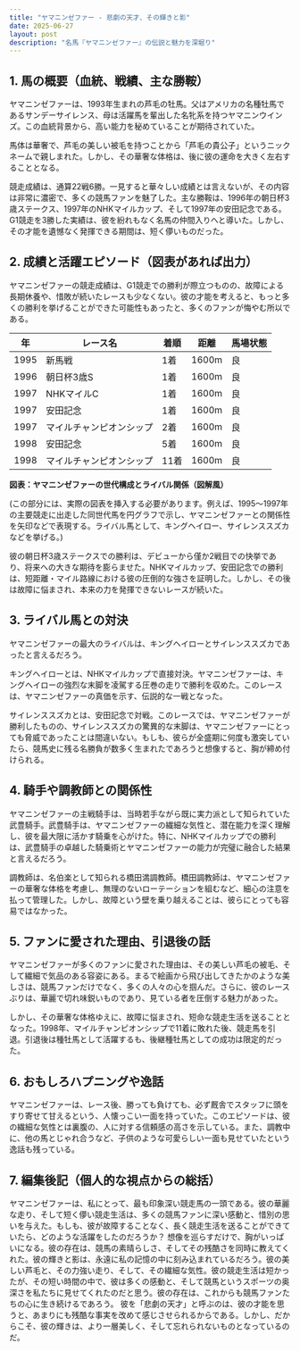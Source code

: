 ```yaml
---
title: "ヤマニンゼファー - 悲劇の天才、その輝きと影"
date: 2025-06-27
layout: post
description: "名馬『ヤマニンゼファー』の伝説と魅力を深堀り"
---
```


## 1. 馬の概要（血統、戦績、主な勝鞍）

ヤマニンゼファーは、1993年生まれの芦毛の牡馬。父はアメリカの名種牡馬であるサンデーサイレンス、母は活躍馬を輩出した名牝系を持つヤマニンウインズ。この血統背景から、高い能力を秘めていることが期待されていた。

馬体は華奢で、芦毛の美しい被毛を持つことから「芦毛の貴公子」というニックネームで親しまれた。しかし、その華奢な体格は、後に彼の運命を大きく左右することとなる。

競走成績は、通算22戦6勝。一見すると華々しい成績とは言えないが、その内容は非常に濃密で、多くの競馬ファンを魅了した。主な勝鞍は、1996年の朝日杯3歳ステークス、1997年のNHKマイルカップ、そして1997年の安田記念である。G1競走を3勝した実績は、彼を紛れもなく名馬の仲間入りへと導いた。しかし、その才能を遺憾なく発揮できる期間は、短く儚いものだった。


## 2. 成績と活躍エピソード（図表があれば出力）

ヤマニンゼファーの競走成績は、G1競走での勝利が際立つものの、故障による長期休養や、惜敗が続いたレースも少なくない。彼の才能を考えると、もっと多くの勝利を挙げることができた可能性もあったと、多くのファンが悔やむ所以である。

| 年 | レース名          | 着順 | 距離 | 馬場状態 |
|---|-------------------|-----|-----|-------|
| 1995 | 新馬戦            | 1着 | 1600m | 良     |
| 1996 | 朝日杯3歳S        | 1着 | 1600m | 良     |
| 1997 | NHKマイルC        | 1着 | 1600m | 良     |
| 1997 | 安田記念          | 1着 | 1600m | 良     |
| 1997 | マイルチャンピオンシップ | 2着 | 1600m | 良     |
| 1998 | 安田記念          | 5着 | 1600m | 良     |
| 1998 | マイルチャンピオンシップ | 11着| 1600m | 良     |


**図表：ヤマニンゼファーの世代構成とライバル関係（図解風）**

(この部分には、実際の図表を挿入する必要があります。例えば、1995～1997年の主要競走に出走した同世代馬を円グラフで示し、ヤマニンゼファーとの関係性を矢印などで表現する。ライバル馬として、キングヘイロー、サイレンススズカなどを挙げる。)

彼の朝日杯3歳ステークスでの勝利は、デビューから僅か2戦目での快挙であり、将来への大きな期待を膨らませた。NHKマイルカップ、安田記念での勝利は、短距離・マイル路線における彼の圧倒的な強さを証明した。しかし、その後は故障に悩まされ、本来の力を発揮できないレースが続いた。


## 3. ライバル馬との対決

ヤマニンゼファーの最大のライバルは、キングヘイローとサイレンススズカであったと言えるだろう。

キングヘイローとは、NHKマイルカップで直接対決。ヤマニンゼファーは、キングヘイローの強烈な末脚を凌駕する圧巻の走りで勝利を収めた。このレースは、ヤマニンゼファーの真価を示す、伝説的な一戦となった。

サイレンススズカとは、安田記念で対戦。このレースでは、ヤマニンゼファーが勝利したものの、サイレンススズカの驚異的な末脚は、ヤマニンゼファーにとっても脅威であったことは間違いない。もしも、彼らが全盛期に何度も激突していたら、競馬史に残る名勝負が数多く生まれたであろうと想像すると、胸が締め付けられる。


## 4. 騎手や調教師との関係性

ヤマニンゼファーの主戦騎手は、当時若手ながら既に実力派として知られていた武豊騎手。武豊騎手は、ヤマニンゼファーの繊細な気性と、潜在能力を深く理解し、彼を最大限に活かす騎乗を心がけた。特に、NHKマイルカップでの勝利は、武豊騎手の卓越した騎乗術とヤマニンゼファーの能力が完璧に融合した結果と言えるだろう。

調教師は、名伯楽として知られる橋田満調教師。橋田調教師は、ヤマニンゼファーの華奢な体格を考慮し、無理のないローテーションを組むなど、細心の注意を払って管理した。しかし、故障という壁を乗り越えることは、彼らにとっても容易ではなかった。


## 5. ファンに愛された理由、引退後の話

ヤマニンゼファーが多くのファンに愛された理由は、その美しい芦毛の被毛、そして繊細で気品のある容姿にある。まるで絵画から飛び出してきたかのような美しさは、競馬ファンだけでなく、多くの人々の心を掴んだ。さらに、彼のレースぶりは、華麗で切れ味鋭いものであり、見ている者を圧倒する魅力があった。

しかし、その華奢な体格ゆえに、故障に悩まされ、短命な競走生活を送ることとなった。1998年、マイルチャンピオンシップで11着に敗れた後、競走馬を引退。引退後は種牡馬として活躍するも、後継種牡馬としての成功は限定的だった。


## 6. おもしろハプニングや逸話

ヤマニンゼファーは、レース後、勝っても負けても、必ず厩舎でスタッフに頭をすり寄せて甘えるという、人懐っこい一面を持っていた。このエピソードは、彼の繊細な気性とは裏腹の、人に対する信頼感の高さを示している。また、調教中に、他の馬とじゃれ合うなど、子供のような可愛らしい一面も見せていたという逸話も残っている。


## 7. 編集後記（個人的な視点からの総括）

ヤマニンゼファーは、私にとって、最も印象深い競走馬の一頭である。彼の華麗な走り、そして短く儚い競走生活は、多くの競馬ファンに深い感動と、惜別の思いを与えた。もしも、彼が故障することなく、長く競走生活を送ることができていたら、どのような活躍をしたのだろうか？  想像を巡らすだけで、胸がいっぱいになる。彼の存在は、競馬の素晴らしさ、そしてその残酷さを同時に教えてくれた。彼の輝きと影は、永遠に私の記憶の中に刻み込まれているだろう。彼の美しい芦毛と、その力強い走り、そして、その繊細な気性。彼の競走生活は短かったが、その短い時間の中で、彼は多くの感動と、そして競馬というスポーツの奥深さを私たちに見せてくれたのだと思う。彼の存在は、これからも競馬ファンたちの心に生き続けるであろう。  彼を「悲劇の天才」と呼ぶのは、彼の才能を思うと、あまりにも残酷な事実を改めて感じさせられるからである。しかし、だからこそ、彼の輝きは、より一層美しく、そして忘れられないものとなっているのだ。
